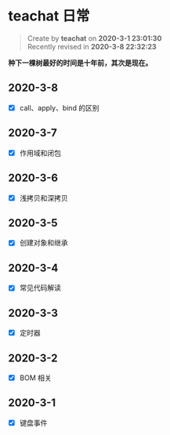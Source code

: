 # teachat 日常

> Create by **teachat** on **2020-3-1 23:01:30**  
> Recently revised in **2020-3-8 22:32:23**

**种下一棵树最好的时间是十年前，其次是现在。**

## 2020-3-8

- [x] call、apply、bind 的区别

## 2020-3-7

- [x] 作用域和闭包

## 2020-3-6

- [x] 浅拷贝和深拷贝

## 2020-3-5

- [x] 创建对象和继承

## 2020-3-4

- [x] 常见代码解读

## 2020-3-3

- [x] 定时器

## 2020-3-2

- [x] BOM 相关

## 2020-3-1

- [x] 键盘事件

